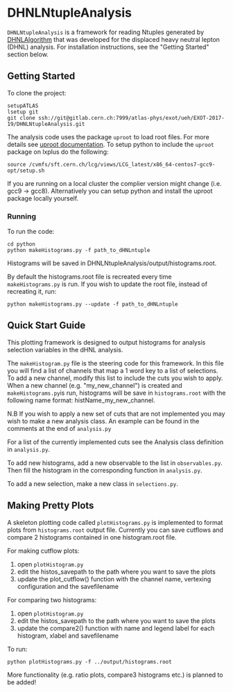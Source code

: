 # DHNLNtupleAnalysis

`DHNLNtupleAnalysis` is a framework for reading Ntuples generated by [DHNLAlgorithm](https://gitlab.cern.ch/atlas-phys/exot/ueh/EXOT-2017-19/DHNLAlgorithm) 
that was developed for the displaced heavy neutral lepton (DHNL) analysis. For installation instructions, see the "Getting Started" section below.

## Getting Started

To clone the project: 

```
setupATLAS
lsetup git
git clone ssh://git@gitlab.cern.ch:7999/atlas-phys/exot/ueh/EXOT-2017-19/DHNLNtupleAnalysis.git
```

The analysis code uses the package `uproot` to load root files. For more details see [uproot documentation](https://pypi.org/project/uproot/). To setup python to include the `uproot` package on lxplus do the following: 

```
source /cvmfs/sft.cern.ch/lcg/views/LCG_latest/x86_64-centos7-gcc9-opt/setup.sh
```

If you are running on a local cluster the complier version might change (i.e. gcc9 -> gcc8). Alternatively you can setup python and install the uproot package locally yourself. 

### Running

To run the code: 

```
cd python 
python makeHistograms.py -f path_to_dHNLntuple
```

Histograms will be saved in DHNLNtupleAnalysis/output/histograms.root. 

By default the histograms.root file is recreated every time `makeHistograms.py` is run. If you wish to update the root file, instead of recreating it, run: 

```
python makeHistograms.py --update -f path_to_dHNLntuple
```



## Quick Start Guide

This plotting framework is designed to output histograms for analysis selection variables in the dHNL analysis. 

The `makeHistogram.py` file is the steering code for this framework. In this file you will find a list of channels that map a 1 word key to a list of selections. To add a new channel, modify this list to include the cuts you wish to apply. When a new channel (e.g. "my_new_channel") is created and `makeHistograms.py`is run, histograms will be save in `histograms.root` with the following name format: histName_my_new_channel. 

N.B If you wish to apply a new set of cuts that are not implemented you may wish to make a new analysis class. An example can be found in the comments at the end of `analysis.py`

For a list of the currently implemented cuts see the Analysis class definition in `analysis.py`.

To add new histograms, add a new observable to the list in `observables.py`. Then fill the histogram in the corresponding function in `analysis.py`.

To add a new selection, make a new class in `selections.py`.



## Making Pretty Plots

A skeleton plotting code called `plotHistograms.py` is implemented to format plots from `histograms.root` output file. Currently you can save cutflows and compare 2 histograms contained in one histogram.root file. 

For making cutflow plots: 

1) open `plotHistogram.py`
2) edit the histos_savepath to the path where you want to save the plots
3) update the plot_cutflow() function with the channel name, vertexing configuration and the savefilename

For comparing two histograms: 
1) open `plotHistogram.py`
2) edit the histos_savepath to the path where you want to save the plots
3) update the compare2() function with name and legend label for each histogram, xlabel and savefilename

To run: 

```
python plotHistograms.py -f ../output/histograms.root
```

More functionality (e.g. ratio plots, compare3 histograms etc.) is planned to be added!


